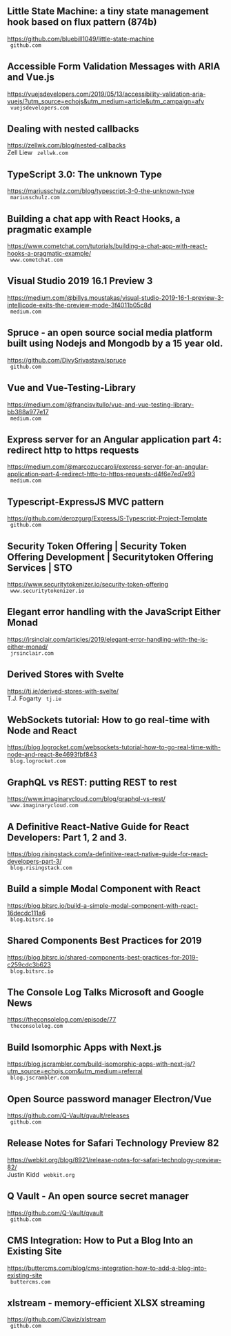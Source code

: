## Little State Machine: a tiny state management hook based on flux pattern (874b)  
https://github.com/bluebill1049/little-state-machine  
 ` github.com`
  

## Accessible Form Validation Messages with ARIA and Vue.js  
https://vuejsdevelopers.com/2019/05/13/accessibility-validation-aria-vuejs/?utm_source=echojs&utm_medium=article&utm_campaign=afv  
 ` vuejsdevelopers.com`
  

## Dealing with nested callbacks  
https://zellwk.com/blog/nested-callbacks  
Zell Liew ` zellwk.com`
  

## TypeScript 3.0: The unknown Type  
https://mariusschulz.com/blog/typescript-3-0-the-unknown-type  
 ` mariusschulz.com`
  

## Building a chat app with React Hooks, a pragmatic example  
https://www.cometchat.com/tutorials/building-a-chat-app-with-react-hooks-a-pragmatic-example/  
 ` www.cometchat.com`
  

## Visual Studio 2019 16.1 Preview 3  
https://medium.com/@billys.moustakas/visual-studio-2019-16-1-preview-3-intellicode-exits-the-preview-mode-3f4011b05c8d  
 ` medium.com`
  

## Spruce - an open source social media platform built using Nodejs and Mongodb by a 15 year old.  
https://github.com/DivySrivastava/spruce  
 ` github.com`
  

## Vue and Vue-Testing-Library  
https://medium.com/@francisvitullo/vue-and-vue-testing-library-bb388a977e17  
 ` medium.com`
  

## Express server for an Angular application part 4: redirect http to https requests  
https://medium.com/@marcozuccaroli/express-server-for-an-angular-application-part-4-redirect-http-to-https-requests-d4f6e7ed7e93  
 ` medium.com`
  

## Typescript-ExpressJS MVC pattern  
https://github.com/derozgurg/ExpressJS-Typescript-Project-Template  
 ` github.com`
  

## Security Token Offering | Security Token Offering Development | Securitytoken Offering Services | STO  
https://www.securitytokenizer.io/security-token-offering  
 ` www.securitytokenizer.io`
  

## Elegant error handling with the JavaScript Either Monad  
https://jrsinclair.com/articles/2019/elegant-error-handling-with-the-js-either-monad/  
 ` jrsinclair.com`
  

## Derived Stores with Svelte  
https://tj.ie/derived-stores-with-svelte/  
T.J. Fogarty ` tj.ie`
  

## WebSockets tutorial: How to go real-time with Node and React  
https://blog.logrocket.com/websockets-tutorial-how-to-go-real-time-with-node-and-react-8e4693fbf843  
 ` blog.logrocket.com`
  

## GraphQL vs REST: putting REST to rest  
https://www.imaginarycloud.com/blog/graphql-vs-rest/  
 ` www.imaginarycloud.com`
  

## A Definitive React-Native Guide for React Developers: Part 1, 2 and 3.  
https://blog.risingstack.com/a-definitive-react-native-guide-for-react-developers-part-3/  
 ` blog.risingstack.com`
  

## Build a simple Modal Component with React  
https://blog.bitsrc.io/build-a-simple-modal-component-with-react-16decdc111a6  
 ` blog.bitsrc.io`
  

## Shared Components Best Practices for 2019  
https://blog.bitsrc.io/shared-components-best-practices-for-2019-c259cdc3b623  
 ` blog.bitsrc.io`
  

## The Console Log Talks Microsoft and Google News  
https://theconsolelog.com/episode/77  
 ` theconsolelog.com`
  

## Build Isomorphic Apps with Next.js  
https://blog.jscrambler.com/build-isomorphic-apps-with-next-js/?utm_source=echojs.com&utm_medium=referral  
 ` blog.jscrambler.com`
  

## Open Source password manager Electron/Vue  
https://github.com/Q-Vault/qvault/releases  
 ` github.com`
  

## Release Notes for Safari Technology Preview 82  
https://webkit.org/blog/8921/release-notes-for-safari-technology-preview-82/  
Justin Kidd ` webkit.org`
  

## Q Vault - An open source secret manager  
https://github.com/Q-Vault/qvault  
 ` github.com`
  

## CMS Integration: How to Put a Blog Into an Existing Site  
https://buttercms.com/blog/cms-integration-how-to-add-a-blog-into-existing-site  
 ` buttercms.com`
  

## xlstream - memory-efficient XLSX streaming  
https://github.com/Claviz/xlstream  
 ` github.com`
  

